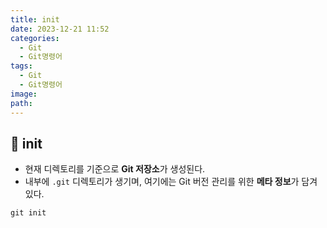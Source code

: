 ```yaml
---
title: init
date: 2023-12-21 11:52
categories:
  - Git
  - Git명령어
tags:
  - Git
  - Git명령어
image: 
path:
---
```


## 🌈 init
+ 현재 디렉토리를 기준으로 **Git  저장소**가 생성된다.
+ 내부에 `.git` 디렉토리가 생기며, 여기에는 Git 버전 관리를 위한 **메타 정보**가 담겨 있다.
```git
git init
```


